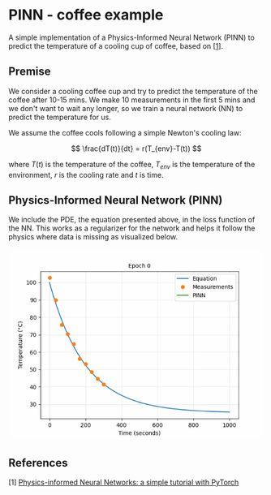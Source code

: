 # PINN - coffee example

A simple implementation of a Physics-Informed Neural Network (PINN) to predict the temperature of a cooling cup of coffee, based on [[1](#references)].

## Premise

We consider a cooling coffee cup and try to predict the temperature of the coffee after 10-15 mins. We make 10 measurements in the first 5 mins and we don't want to wait any longer, so we train a neural network (NN) to predict the temperature for us.

We assume the coffee cools following a simple Newton's cooling law:

$$
  \frac{dT(t)}{dt} = r(T_{env}-T(t))
$$

where $T(t)$ is the temperature of the coffee, $T_{env}$ is the temperature of the environment, $r$ is the cooling rate and $t$ is time.

## Physics-Informed Neural Network (PINN)

We include the PDE, the equation presented above, in the loss function of the NN. This works as a regularizer for the network and helps it follow the physics where data is missing as visualized below.

<p align="center">
  <img src="figures/PINN.gif" alt="Demo PINN Animation">
</p>

## References

[1] [Physics-informed Neural Networks: a simple tutorial with PyTorch](https://medium.com/@theo.wolf/physics-informed-neural-networks-a-simple-tutorial-with-pytorch-f28a890b874a)
